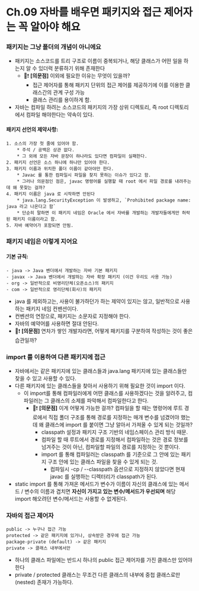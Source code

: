 # Ch.09 자바를 배우면 패키지와 접근 제어자는 꼭 알아야 해요

### 패키지는 그냥 폴더의 개념이 아니에요
- 패키지는 소스코드를 트리 구조로 이름이 중복되거나, 해당 클래스가 어떤 일을 하는지 알 수 있더럭 분류하기 위해 존재한다
  - 🚨❗ **[의문점]** 이외에 필요한 이유는 무엇이 있을까?
    - 접근 제어자를 통해 패키지 단위의 접근 제어를 제공하기에 이를 이용한 클래스간의 관계 구성 가능
    - 클래스 관리를 용이하게 함.
- 자바는 컴파일 하려는 소스코드의 패키지의 가장 상위 디렉토리, 즉 root 디렉토리에서 컴파일 해야한다는 약속이 있다.
#### 패키지 선언의 제약사항:
    1. 소스의 가장 첫 줄에 있어야 함.
        * 주석 / 공백은 상관 없다.
        * 그 외에 모든 자바 문장이 하나라도 있다면 컴파일이 실패한다.
    2. 패키지 선언은 소스 하나에 하나만 있어야 한다.
    3. 패키지 이름과 위치한 폴더 이름이 같아야만 한다.
        * Javac 를 통한 컴파일시 파일을 찾지 못하는 이슈가 있다고 함.
        * 그러나 의문점인 점은, javac 명령어를 실행할 때 root 에서 파일 경로를 내려주는데 왜 못찾는 걸까?
    4. 패키지 이름은 java 로 시작하면 안된다
        * java.lang.SecurityException 이 발생하고, `Prohibited package name: java 라고 나온다고 함`
        * 단순히 말하면 이 패키지 네임은 Oracle 에서 자바를 개발하는 개발자들에게만 허락된 패키지 이름이라고 함.
    5. 자바 예약어가 포함되면 안됨.

### 패키지 네임은 이렇게 지어요
#### 기본 규칙:
    - java -> Java 벤더에서 개발하는 자바 기본 패키지
    - javax -> Java 벤더에서 개발하는 자바 확장 패키지 (이건 우리도 사용 가능)
    - org -> 일반적으로 비영리단체(오픈소스)의 패키지
    - com -> 일반적으로 영리단체(회사)의 패키지
  - java 를 제외하고는, 사용이 불가하던가 하는 제약이 있지는 않고, 일반적으로 사용하는 패키지 네임 컨밴션이다.
  - 컨벤션의 연장으로, 패키지는 소문자로 지정해야 한다.
  - 자바의 예약어를 사용하면 절대 안된다.
  - 🚨❗ **[의문점]** 연차가 쌓인 개발자라면, 어떻게 패키지를 구분하여 작성하는 것이 좋은 습관일까?

### import 를 이용하여 다른 패키지에 접근
- 자바에서는 같은 패키지에 있는 클래스들과 java.lang 패키지에 있는 클래스들만 찾을 수 있고 사용할 수 있다.
- 다른 패키지에 있는 클래스들을 찾아서 사용하기 위해 필요한 것이 import 이다.
  - 이 import를 통해 컴파일러에게 어떤 클래스를 사용하겠다는 것을 알려주고, 컴파일러는 그 클래스의 소제를 파악해서 컴파일한다고 한다.
    - 🚨❗ **[의문점]** 이게 어떻게 가능한 걸까? 컴파일을 할 때는 명령어에 루트 경로에서 직접 폴더 구조를 통해 경로를 지정하는 매개 변수를 넘겼어야 했는데 왜 클래스에 import 를 붙이면 그냥 알아서 가져올 수 있게 되는 것일까?
      - classpath 설정과 패키지 구조 기반의 네임스페이스 관리 방식 때문.
      - 컴파일 할 때 루트에서 경로를 지정해서 컴파일하는 것은 경로 정보를 넘겨주는 것이 아닌, 컴파일할 파일의 경로를 지정하는 것 뿐이다.
      - import 를 통해 컴파일러는 classpath 를 기준으로 그 안에 있는 패키지 구조 안에 있는 클래스 파일을 찾을 수 있게 되는 것.
        - 컴파일시 -cp / --classpath 옵션으로 지정하지 않았다면 현재 javac 를 실행하는 디렉터리가 classpath가 된다. 
- static import 를 통해 가져온 메서드가 변수가 이름이 자신의 클래스에 있는 메서드 / 변수의 이름과 겹치면 **자신이 가지고 있는 변수/메서드가 우선되며** 해당 import 해오려던 변수/메서드는 사용할 수 없게된다.

### 자바의 접근 제어자
    public -> 누구나 접근 가능
    protected -> 같은 패키지에 있거나, 상속받은 경우에 접근 가능
    package-private (default) -> 같은 패키지
    private -> 클래스 내부에서만
- 하나의 클래스 파일에는 반드시 하나의 public 접근 제어자를 가진 클래스만 있어야 한다
- private / protected 클래스는 무조건 다른 클래스의 내부에 중첩 클래스로만 (nested) 존재가 가능하다. 